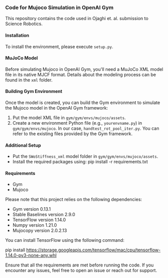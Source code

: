 ### Code for Mujoco Simulation in OpenAI Gym

This repository contains the code used in Ojaghi et. al. submission to Science Robotics.

#### Installation

To install the environment, please execute `setup.py`.

#### MuJoCo Model

Before simulating Mujoco in OpenAI Gym, you'll need a MuJoCo XML model file in its native MJCF format. Details about the modeling process can be found in the `xml` folder.

#### Building Gym Environment

Once the model is created, you can build the Gym environment to simulate the Mujoco model in the OpenAI Gym framework:

1. Put the model XML file in `gym/gym/envs/mujoco/assets`.
2. Create a new environment Python file (e.g., `yourenvname.py`) in `gym/gym/envs/mujoco`. In our case, `handtest_rot_pool_iter.py`. You can refer to the existing files provided by the Gym framework.

#### Additional Setup

- Put the `SWoStiffness_xml` model folder in `gym/gym/envs/mujoco/assets`.
- Install the required packages using:
pip install -r requirements.txt


#### Requirements

- Gym
- Mujoco

Please note that this project relies on the following dependencies:

- Gym version 0.13.1
- Stable Baselines version 2.9.0
- TensorFlow version 1.14.0
- Numpy version 1.21.0
- Mujocopy version 2.0.2.13

You can install TensorFlow using the following command:

pip install https://storage.googleapis.com/tensorflow/mac/cpu/tensorflow-1.14.0-py3-none-any.whl


Ensure that all the requirements are met before running the code. If you encounter any issues, feel free to open an issue or reach out for support.


